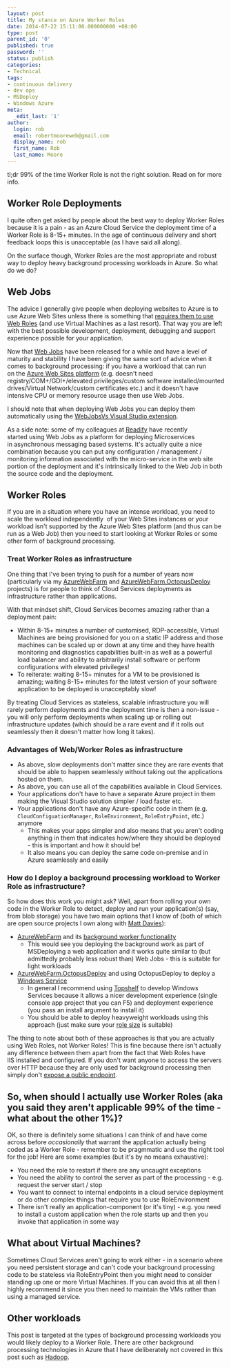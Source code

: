 ```yaml
---
layout: post
title: My stance on Azure Worker Roles
date: 2014-07-22 15:11:00.000000000 +08:00
type: post
parent_id: '0'
published: true
password: ''
status: publish
categories:
- Technical
tags:
- continuous delivery
- dev ops
- MSDeploy
- Windows Azure
meta:
  _edit_last: '1'
author:
  login: rob
  email: robertmooreweb@gmail.com
  display_name: rob
  first_name: Rob
  last_name: Moore
---
```



tl;dr 99% of the time Worker Role is not the right solution. Read on for more info.


## Worker Role Deployments


I quite often get asked by people about the best way to deploy Worker Roles because it is a pain - as an Azure Cloud Service the deployment time of a Worker Role is 8-15+ minutes. In the age of continuous delivery and short feedback loops this is unacceptable (as I have said all along).



On the surface though, Worker Roles are the most appropriate and robust way to deploy heavy background processing workloads in Azure. So what do we do?


## Web Jobs


The advice I generally give people when deploying websites to Azure is to use Azure Web Sites unless there is something that [requires them to use Web Roles](http://robdmoore.id.au/blog/2012/06/09/windows-azure-web-sites-vs-web-roles/ "Windows Azure Web Sites vs Web Roles") (and use Virtual Machines as a last resort). That way you are left with the best possible development, deployment, debugging and support experience possible for your application.



Now that [Web Jobs](http://azure.microsoft.com/en-us/documentation/articles/web-sites-create-web-jobs/) have been released for a while and have a level of maturity and stability I have been giving the same sort of advice when it comes to background processing: if you have a workload that can run on the [Azure Web Sites platform](http://robdmoore.id.au/blog/2012/06/09/windows-azure-web-sites-vs-web-roles/ "Windows Azure Web Sites vs Web Roles") (e.g. doesn't need registry/COM+/GDI+/elevated privileges/custom software installed/mounted drives/Virtual Network/custom certificates etc.) and it doesn't have intensive CPU or memory resource usage then use Web Jobs.



I should note that when deploying Web Jobs you can deploy them automatically using the [WebJobsVs Visual Studio extension](http://visualstudiogallery.msdn.microsoft.com/f4824551-2660-4afa-aba1-1fcc1673c3d0).



As a side note: some of my colleagues at [Readify](http://readify.net/) have recently started using Web Jobs as a platform for deploying Microservices in asynchronous messaging based systems. It's actually quite a nice combination because you can put any configuration / management / monitoring information associated with the micro-service in the web site portion of the deployment and it's intrinsically linked to the Web Job in both the source code and the deployment.


## Worker Roles


If you are in a situation where you have an intense workload, you need to scale the workload independently  of your Web Sites instances or your workload isn't supported by the Azure Web Sites platform (and thus can be run as a Web Job) then you need to start looking at Worker Roles or some other form of background processing.


### Treat Worker Roles as infrastructure


One thing that I've been trying to push for a number of years now (particularly via my [AzureWebFarm](https://github.com/MRCollective/AzureWebFarm) and [AzureWebFarm.OctopusDeploy](https://github.com/MRCollective/AzureWebFarm.OctopusDeploy) projects) is for people to think of Cloud Services deployments as infrastructure rather than applications.



With that mindset shift, Cloud Services becomes amazing rather than a deployment pain:


- Within 8-15+ minutes a number of customised, RDP-accessible, Virtual Machines are being provisioned for you on a static IP address and those machines can be scaled up or down at any time and they have health monitoring and diagnostics capabilities built-in as well as a powerful load balancer and ability to arbitrarily install software or perform configurations with elevated privileges!
- To reiterate: waiting 8-15+ minutes for a VM to be provisioned is amazing; waiting 8-15+ minutes for the latest version of your software application to be deployed is unacceptably slow!



By treating Cloud Services as stateless, scalable infrastructure you will rarely perform deployments and the deployment time is then a non-issue - you will only perform deployments when scaling up or rolling out infrastructure updates (which should be a rare event and if it rolls out seamlessly then it doesn't matter how long it takes).


### Advantages of Web/Worker Roles as infrastructure

- As above, slow deployments don't matter since they are rare events that should be able to happen seamlessly without taking out the applications hosted on them.
- As above, you can use all of the capabilities available in Cloud Services.
- Your applications don't have to have a separate Azure project in them making the Visual Studio solution simpler / load faster etc.
- Your applications don't have any Azure-specific code in them (e.g. `CloudConfiguationManager`, `RoleEnvironment`, `RoleEntryPoint`, etc.) anymore
  - This makes your apps simpler and also means that you aren't coding anything in them that indicates how/where they should be deployed - this is important and how it should be!
  - It also means you can deploy the same code on-premise and in Azure seamlessly and easily


### How do I deploy a background processing workload to Worker Role as infrastructure?


So how does this work you might ask? Well, apart from rolling your own code in the Worker Role to detect, deploy and run your application(s) (say, from blob storage) you have two main options that I know of (both of which are open source projects I own along with [Matt Davies](http://blog.mdavies.net/)):


- [AzureWebFarm](https://github.com/MRCollective/AzureWebFarm) and its [background worker functionality](https://github.com/MRCollective/AzureWebFarm#background-worker-setup)
  - This would see you deploying the background work as part of MSDeploying a web application and it works quite similar to (but admittedly probably less robust than) Web Jobs - this is suitable for light workloads
- [AzureWebFarm.OctopusDeploy](https://github.com/MRCollective/AzureWebFarm.OctopusDeploy) and using OctopusDeploy to deploy a [Windows Service](https://octopusdeploy.com/automated-deployments/windows-service-deployment)
  - In general I recommend using [Topshelf](http://topshelf-project.com/) to develop Windows Services because it allows a nicer development experience (single console app project that you can F5) and deployment experience (you pass an install argument to install it)
  - You should be able to deploy heavyweight workloads using this approach (just make sure your [role size](https://azure.microsoft.com/en-us/pricing/details/cloud-services/) is suitable)



The thing to note about both of these approaches is that you are actually using Web Roles, not Worker Roles! This is fine because there isn't actually any difference between them apart from the fact that Web Roles have IIS installed and configured. If you don't want anyone to access the servers over HTTP because they are only used for background processing then simply don't [expose a public endpoint](http://msdn.microsoft.com/en-us/library/hh180158.aspx).


## So, when should I actually use Worker Roles (aka you said they aren't applicable 99% of the time - what about the other 1%)?


OK, so there is definitely some situations I can think of and have come across before *occasionally* that warrant the application actually being coded as a Worker Role - remember to be pragmmatic and use the right tool for the job! Here are some examples (but it's by no means exhaustive):


- You need the role to restart if there are any uncaught exceptions
- You need the ability to control the server as part of the processing - e.g. request the server start / stop
- You want to connect to internal endpoints in a cloud service deployment or do other complex things that require you to use RoleEnvironment
- There isn't really an application-component (or it's tiny) - e.g. you need to install a custom application when the role starts up and then you invoke that application in some way


## What about Virtual Machines?


Sometimes Cloud Services aren't going to work either - in a scenario where you need persistent storage and can't code your background processing code to be stateless via RoleEntryPoint then you might need to consider standing up one or more Virtual Machines. If you can avoid this at all then I highly recommend it since you then need to maintain the VMs rather than using a managed service.


## Other workloads


This post is targeted at the types of background processing workloads you would likely deploy to a Worker Role. There are other background processing technologies in Azure that I have deliberately not covered in this post such as [Hadoop](http://azure.microsoft.com/en-us/services/hdinsight/).

